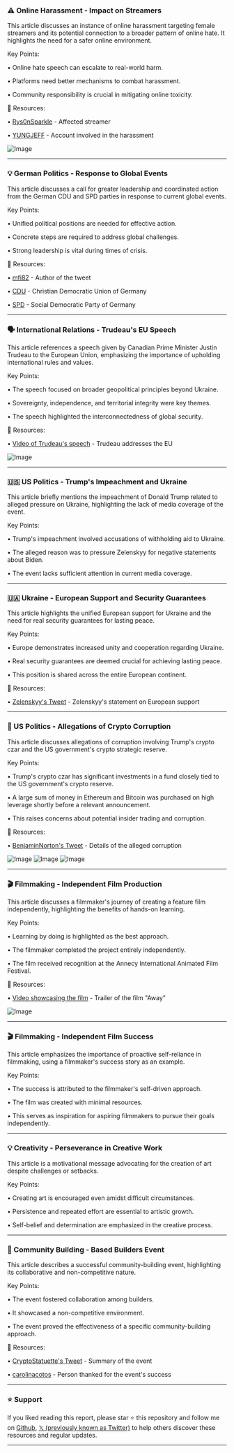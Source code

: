 ### ⚠️ Online Harassment - Impact on Streamers

This article discusses an instance of online harassment targeting female streamers and its potential connection to a broader pattern of online hate.  It highlights the need for a safer online environment.

Key Points:

• Online hate speech can escalate to real-world harm.


•  Platforms need better mechanisms to combat harassment.


•  Community responsibility is crucial in mitigating online toxicity.



🔗 Resources:

• [Rys0nSparkle](https://x.com/Rys0nSparkle) - Affected streamer


• [YUNGJEFF](https://x.com/YUNGJEFF) - Account involved in the harassment


![Image](https://pbs.twimg.com/media/GlGcWcoXsAAcRf9?format=png&name=small)


---
### 💡 German Politics - Response to Global Events

This article discusses a call for greater leadership and coordinated action from the German CDU and SPD parties in response to current global events.

Key Points:

•  Unified political positions are needed for effective action.


•  Concrete steps are required to address global challenges.


•  Strong leadership is vital during times of crisis.



🔗 Resources:

• [mfi82](https://x.com/mfi82) - Author of the tweet


• [CDU](https://x.com/cducsub) - Christian Democratic Union of Germany


• [SPD](https://x.com/spdbt) - Social Democratic Party of Germany


---
### 🗣️ International Relations - Trudeau's EU Speech

This article references a speech given by Canadian Prime Minister Justin Trudeau to the European Union, emphasizing the importance of upholding international rules and values.

Key Points:

• The speech focused on broader geopolitical principles beyond Ukraine.


•  Sovereignty, independence, and territorial integrity were key themes.


•  The speech highlighted the interconnectedness of global security.



🔗 Resources:

• [Video of Trudeau's speech](https://x.com/funtomvids/status/1895945770009833614) -  Trudeau addresses the EU


![Image](https://pbs.twimg.com/ext_tw_video_thumb/1895944603460661248/pu/img/7z5nko9CndXHLmbw.jpg)


---
### 🇺🇸 US Politics - Trump's Impeachment and Ukraine

This article briefly mentions the impeachment of Donald Trump related to alleged pressure on Ukraine, highlighting the lack of media coverage of the event.

Key Points:

• Trump's impeachment involved accusations of withholding aid to Ukraine.


•  The alleged reason was to pressure Zelenskyy for negative statements about Biden.


•  The event lacks sufficient attention in current media coverage.


---
### 🇺🇦 Ukraine - European Support and Security Guarantees

This article highlights the unified European support for Ukraine and the need for real security guarantees for lasting peace.

Key Points:

•  Europe demonstrates increased unity and cooperation regarding Ukraine.


•  Real security guarantees are deemed crucial for achieving lasting peace.


•  This position is shared across the entire European continent.



🔗 Resources:

• [Zelenskyy's Tweet](https://x.com/ZelenskyyUa/status/1896359078214984079) -  Zelenskyy's statement on European support


---
### 💸 US Politics - Allegations of Crypto Corruption

This article discusses allegations of corruption involving Trump's crypto czar and the US government's crypto strategic reserve.

Key Points:

•  Trump's crypto czar has significant investments in a fund closely tied to the US government's crypto reserve.


•  A large sum of money in Ethereum and Bitcoin was purchased on high leverage shortly before a relevant announcement.


•  This raises concerns about potential insider trading and corruption.



🔗 Resources:

• [BenjaminNorton's Tweet](https://x.com/BenjaminNorton/status/1896362200119538055) - Details of the alleged corruption


![Image](https://pbs.twimg.com/media/GlE7NGja4AE4dWB?format=jpg&name=small)
![Image](https://pbs.twimg.com/media/GlE7NLoXoAATsft?format=jpg&name=small)
![Image](https://pbs.twimg.com/media/GlE7NMbXAAApPb1?format=jpg&name=small)


---
### 🎬 Filmmaking - Independent Film Production

This article discusses a filmmaker's journey of creating a feature film independently, highlighting the benefits of hands-on learning.

Key Points:

•  Learning by doing is highlighted as the best approach.


•  The filmmaker completed the project entirely independently.


•  The film received recognition at the Annecy International Animated Film Festival.



🔗 Resources:

• [Video showcasing the film](https://x.com/gintszilbalodis/status/1880681073912545674) -  Trailer of the film "Away"


![Image](https://pbs.twimg.com/ext_tw_video_thumb/1880675930542067713/pu/img/5RLHACboqPqTygNl.jpg)


---
### 🎬 Filmmaking -  Independent Film Success

This article emphasizes the importance of proactive self-reliance in filmmaking, using a filmmaker's success story as an example.

Key Points:

•  The success is attributed to the filmmaker's self-driven approach.


•  The film was created with minimal resources.


•  This serves as inspiration for aspiring filmmakers to pursue their goals independently.


---
### 💡 Creativity -  Perseverance in Creative Work

This article is a motivational message advocating for the creation of art despite challenges or setbacks.

Key Points:

•  Creating art is encouraged even amidst difficult circumstances.


•  Persistence and repeated effort are essential to artistic growth.


•  Self-belief and determination are emphasized in the creative process.



---
### 🚀 Community Building - Based Builders Event

This article describes a successful community-building event, highlighting its collaborative and non-competitive nature.

Key Points:

• The event fostered collaboration among builders.


• It showcased a non-competitive environment.


•  The event proved the effectiveness of a specific community-building approach.


🔗 Resources:

• [CryptoStatuette's Tweet](https://x.com/CryptoStatuette/status/1896423646656159873) -  Summary of the event


• [carolinacotos](https://x.com/carolinacotos) -  Person thanked for the event's success


---

### ⭐️ Support

If you liked reading this report, please star ⭐️ this repository and follow me on [Github](https://github.com/Drix10), [𝕏 (previously known as Twitter)](https://x.com/DRIX_10_) to help others discover these resources and regular updates.

---